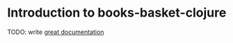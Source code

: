 # Introduction to books-basket-clojure

TODO: write [great documentation](http://jacobian.org/writing/what-to-write/)
